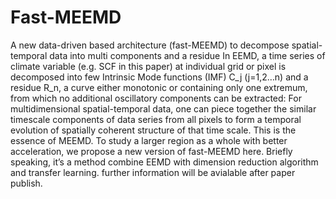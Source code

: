 # Fast-MEEMD
A new data-driven based architecture (fast-MEEMD) to decompose spatial-temporal data into multi components and a residue
In EEMD, a time series of climate variable (e.g. SCF in this paper) at individual grid or pixel is decomposed into few Intrinsic Mode functions (IMF) C_j  (j=1,2…n) and a residue R_n, a curve either monotonic or containing only one extremum, from which no additional oscillatory components can be extracted:
For multidimensional spatial-temporal data, one can piece together the similar timescale components of data series from all pixels to form a temporal evolution of spatially coherent structure of that time scale. This is the essence of MEEMD.
To study a larger region as a whole with better acceleration, we propose a new version of fast-MEEMD here. Briefly speaking, it’s a method combine EEMD with dimension reduction algorithm and transfer learning. 
further information will be avialable after paper publish.
